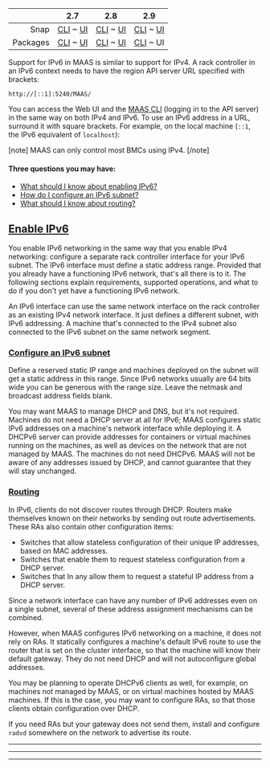 <!-- deb-2-7-cli
||2.7|2.8|2.9|
|-----:|:-----:|:-----:|:-----:|
|Snap|[CLI](/t/ipv6-addressing/2766) ~ [UI](/t/ipv6-addressing/2767)|[CLI](/t/ipv6-addressing/2768) ~ [UI](/t/ipv6-addressing/2769)|[CLI](/t/ipv6-addressing/2770) ~ [UI](/t/ipv6-addressing/2771)|
|Packages|CLI ~ [UI](/t/ipv6-addressing/2773)|[CLI](/t/ipv6-addressing/2774) ~ [UI](/t/ipv6-addressing/2775)|[CLI](/t/ipv6-addressing/2776) ~ [UI](/t/ipv6-addressing/2777)|
 deb-2-7-cli -->

<!-- deb-2-7-ui
||2.7|2.8|2.9|
|-----:|:-----:|:-----:|:-----:|
|Snap|[CLI](/t/ipv6-addressing/2766) ~ [UI](/t/ipv6-addressing/2767)|[CLI](/t/ipv6-addressing/2768) ~ [UI](/t/ipv6-addressing/2769)|[CLI](/t/ipv6-addressing/2770) ~ [UI](/t/ipv6-addressing/2771)|
|Packages|[CLI](/t/ipv6-addressing/2772) ~ UI|[CLI](/t/ipv6-addressing/2774) ~ [UI](/t/ipv6-addressing/2775)|[CLI](/t/ipv6-addressing/2776) ~ [UI](/t/ipv6-addressing/2777)|
 deb-2-7-ui -->

<!-- deb-2-8-cli
||2.7|2.8|2.9|
|-----:|:-----:|:-----:|:-----:|
|Snap|[CLI](/t/ipv6-addressing/2766) ~ [UI](/t/ipv6-addressing/2767)|[CLI](/t/ipv6-addressing/2768) ~ [UI](/t/ipv6-addressing/2769)|[CLI](/t/ipv6-addressing/2770) ~ [UI](/t/ipv6-addressing/2771)|
|Packages|[CLI](/t/ipv6-addressing/2772) ~ [UI](/t/ipv6-addressing/2773)|CLI ~ [UI](/t/ipv6-addressing/2775)|[CLI](/t/ipv6-addressing/2776) ~ [UI](/t/ipv6-addressing/2777)|
 deb-2-8-cli -->

<!-- deb-2-8-ui
||2.7|2.8|2.9|
|-----:|:-----:|:-----:|:-----:|
|Snap|[CLI](/t/ipv6-addressing/2766) ~ [UI](/t/ipv6-addressing/2767)|[CLI](/t/ipv6-addressing/2768) ~ [UI](/t/ipv6-addressing/2769)|[CLI](/t/ipv6-addressing/2770) ~ [UI](/t/ipv6-addressing/2771)|
|Packages|[CLI](/t/ipv6-addressing/2772) ~ [UI](/t/ipv6-addressing/2773)|[CLI](/t/ipv6-addressing/2774) ~ UI|[CLI](/t/ipv6-addressing/2776) ~ [UI](/t/ipv6-addressing/2777)|
 deb-2-8-ui -->

<!-- deb-2-9-cli
||2.7|2.8|2.9|
|-----:|:-----:|:-----:|:-----:|
|Snap|[CLI](/t/ipv6-addressing/2766) ~ [UI](/t/ipv6-addressing/2767)|[CLI](/t/ipv6-addressing/2768) ~ [UI](/t/ipv6-addressing/2769)|[CLI](/t/ipv6-addressing/2770) ~ [UI](/t/ipv6-addressing/2771)|
|Packages|[CLI](/t/ipv6-addressing/2772) ~ [UI](/t/ipv6-addressing/2773)|[CLI](/t/ipv6-addressing/2774) ~ [UI](/t/ipv6-addressing/2775)|CLI ~ [UI](/t/ipv6-addressing/2777)|
 deb-2-9-cli -->

||2.7|2.8|2.9|
|-----:|:-----:|:-----:|:-----:|
|Snap|[CLI](/t/ipv6-addressing/2766) ~ [UI](/t/ipv6-addressing/2767)|[CLI](/t/ipv6-addressing/2768) ~ [UI](/t/ipv6-addressing/2769)|[CLI](/t/ipv6-addressing/2770) ~ [UI](/t/ipv6-addressing/2771)|
|Packages|[CLI](/t/ipv6-addressing/2772) ~ [UI](/t/ipv6-addressing/2773)|[CLI](/t/ipv6-addressing/2774) ~ [UI](/t/ipv6-addressing/2775)|[CLI](/t/ipv6-addressing/2776) ~ UI|

<!-- snap-2-7-cli
||2.7|2.8|2.9|
|-----:|:-----:|:-----:|:-----:|
|Snap|CLI ~ [UI](/t/ipv6-addressing/2767)|[CLI](/t/ipv6-addressing/2768) ~ [UI](/t/ipv6-addressing/2769)|[CLI](/t/ipv6-addressing/2770) ~ [UI](/t/ipv6-addressing/2771)|
|Packages|[CLI](/t/ipv6-addressing/2772) ~ [UI](/t/ipv6-addressing/2773)|[CLI](/t/ipv6-addressing/2774) ~ [UI](/t/ipv6-addressing/2775)|[CLI](/t/ipv6-addressing/2776) ~ [UI](/t/ipv6-addressing/2777)|
 snap-2-7-cli -->

<!-- snap-2-7-ui
||2.7|2.8|2.9|
|-----:|:-----:|:-----:|:-----:|
|Snap|[CLI](/t/ipv6-addressing/2766) ~ UI|[CLI](/t/ipv6-addressing/2768) ~ [UI](/t/ipv6-addressing/2769)|[CLI](/t/ipv6-addressing/2770) ~ [UI](/t/ipv6-addressing/2771)|
|Packages|[CLI](/t/ipv6-addressing/2772) ~ [UI](/t/ipv6-addressing/2773)|[CLI](/t/ipv6-addressing/2774) ~ [UI](/t/ipv6-addressing/2775)|[CLI](/t/ipv6-addressing/2776) ~ [UI](/t/ipv6-addressing/2777)|
 snap-2-7-ui -->

<!-- snap-2-8-cli
||2.7|2.8|2.9|
|-----:|:-----:|:-----:|:-----:|
|Snap|[CLI](/t/ipv6-addressing/2766) ~ [UI](/t/ipv6-addressing/2767)|CLI ~ [UI](/t/ipv6-addressing/2769)|[CLI](/t/ipv6-addressing/2770) ~ [UI](/t/ipv6-addressing/2771)|
|Packages|[CLI](/t/ipv6-addressing/2772) ~ [UI](/t/ipv6-addressing/2773)|[CLI](/t/ipv6-addressing/2774) ~ [UI](/t/ipv6-addressing/2775)|[CLI](/t/ipv6-addressing/2776) ~ [UI](/t/ipv6-addressing/2777)|
 snap-2-8-cli -->

<!-- snap-2-8-ui
||2.7|2.8|2.9|
|-----:|:-----:|:-----:|:-----:|
|Snap|[CLI](/t/ipv6-addressing/2766) ~ [UI](/t/ipv6-addressing/2767)|[CLI](/t/ipv6-addressing/2768) ~ UI|[CLI](/t/ipv6-addressing/2770) ~ [UI](/t/ipv6-addressing/2771)|
|Packages|[CLI](/t/ipv6-addressing/2772) ~ [UI](/t/ipv6-addressing/2773)|[CLI](/t/ipv6-addressing/2774) ~ [UI](/t/ipv6-addressing/2775)|[CLI](/t/ipv6-addressing/2776) ~ [UI](/t/ipv6-addressing/2777)|
 snap-2-8-ui -->

<!-- snap-2-9-cli
||2.7|2.8|2.9|
|-----:|:-----:|:-----:|:-----:|
|Snap|[CLI](/t/ipv6-addressing/2766) ~ [UI](/t/ipv6-addressing/2767)|[CLI](/t/ipv6-addressing/2768) ~ [UI](/t/ipv6-addressing/2769)|CLI ~ [UI](/t/ipv6-addressing/2771)|
|Packages|[CLI](/t/ipv6-addressing/2772) ~ [UI](/t/ipv6-addressing/2773)|[CLI](/t/ipv6-addressing/2774) ~ [UI](/t/ipv6-addressing/2775)|[CLI](/t/ipv6-addressing/2776) ~ [UI](/t/ipv6-addressing/2777)|
 snap-2-9-cli -->

<!-- snap-2-9-ui
||2.7|2.8|2.9|
|-----:|:-----:|:-----:|:-----:|
|Snap|[CLI](/t/ipv6-addressing/2766) ~ [UI](/t/ipv6-addressing/2767)|[CLI](/t/ipv6-addressing/2768) ~ [UI](/t/ipv6-addressing/2769)|[CLI](/t/ipv6-addressing/2770) ~ UI|
|Packages|[CLI](/t/ipv6-addressing/2772) ~ [UI](/t/ipv6-addressing/2773)|[CLI](/t/ipv6-addressing/2774) ~ [UI](/t/ipv6-addressing/2775)|[CLI](/t/ipv6-addressing/2776) ~ [UI](/t/ipv6-addressing/2777)|
 snap-2-9-ui -->

Support for IPv6 in MAAS is similar to support for IPv4.  A rack controller in an IPv6 context needs to have the region API server URL specified with brackets:

``` nohighlight
http://[::1]:5240/MAAS/
```

You can access the Web UI and the [MAAS CLI](/t/maas-cli/802) (logging in to the API server) in the same way on both IPv4 and IPv6. To use an IPv6 address in a URL, surround it with square brackets. For example, on the local machine (`::1`, the IPv6 equivalent of `localhost`):

[note]
MAAS can only control most BMCs using IPv4.
[/note]

#### Three questions you may have:

* [What should I know about enabling IPv6?](#heading--enable-ipv6)
* [How do I configure an IPv6 subnet?](#heading--configure-an-ipv6-subnet)
* [What should I know about routing?](#heading--routing)

<a href="#heading--enable-ipv6"><h2 id="heading--enable-ipv6">Enable IPv6</h2></a>

You enable IPv6 networking in the same way that you enable IPv4 networking: configure a separate rack controller interface for your IPv6 subnet. The IPv6 interface must define a static address range. Provided that you already have a functioning IPv6 network, that's all there is to it. The following sections explain requirements, supported operations, and what to do if you don't yet have a functioning IPv6 network.

An IPv6 interface can use the same network interface on the rack controller as an existing IPv4 network interface. It just defines a different subnet, with IPv6 addressing. A machine that's connected to the IPv4 subnet also connected to the IPv6 subnet on the same network segment.

<a href="#heading--configure-an-ipv6-subnet"><h3 id="heading--configure-an-ipv6-subnet">Configure an IPv6 subnet</h3></a>

Define a reserved static IP range and machines deployed on the subnet will get a static address in this range. Since IPv6 networks usually are 64 bits wide you can be generous with the range size. Leave the netmask and broadcast address fields blank.

You may want MAAS to manage DHCP and DNS, but it's not required. Machines do not need a DHCP server at all for IPv6; MAAS configures static IPv6 addresses on a machine's network interface while deploying it. A DHCPv6 server can provide addresses for containers or virtual machines running on the machines, as well as devices on the network that are not managed by MAAS. The machines do not need DHCPv6. MAAS will not be aware of any addresses issued by DHCP, and cannot guarantee that they will stay unchanged.

<a href="#heading--routing"><h3 id="heading--routing">Routing</h3></a>

In IPv6, clients do not discover routes through DHCP. Routers make themselves known on their networks by sending out route advertisements. These RAs also contain other configuration items:

 * Switches that allow stateless configuration of their unique IP addresses, based on MAC addresses. 
* Switches that enable them to request stateless configuration from a DHCP server.
* Switches that In any allow them to request a stateful IP address from a DHCP server. 

Since a network interface can have any number of IPv6 addresses even on a single subnet, several of these address assignment mechanisms can be combined.

However, when MAAS configures IPv6 networking on a machine, it does not rely on RAs. It statically configures a machine's default IPv6 route to use the router that is set on the cluster interface, so that the machine will know their default gateway. They do not need DHCP and will not autoconfigure global addresses.

You may be planning to operate DHCPv6 clients as well, for example, on machines not managed by MAAS, or on virtual machines hosted by MAAS machines.  If this is the case, you may want to configure RAs, so that those clients obtain configuration over DHCP.

If you need RAs but your gateway does not send them, install and configure `radvd` somewhere on the network to advertise its route.

<!-- LEAVE THIS OUT FOR NOW
<a href="#heading--other-installers-and-operating-systems"><h3 id="heading--other-installers-and-operating-systems">Other installers and operating systems</h3></a>

Static IPv6 addresses are currently only configured on Ubuntu when installed using the "fast" installer. Other operating systems, including Ubuntu with the classic Debian installer, will not have their IPv6 addresses configured. The
same applies when a user manually installs an operating system on a machine or
overwrites its networking configuration: the machine will no longer have its
static IPv6 address configured, even if MAAS has allocated it to the machine.

However, as long as the address remains allocated to the machine, you may still
configure its operating system to use that address. The machine can then use that
address as if MAAS had configured it.
-->
<!-- LEAVE THIS OUT FOR NOW. I DO NOT SEE THIS OPTION IN THE WEB UI ANYWAY.
<a href="#heading--disable-ipv4"><h2 id="heading--disable-ipv4">Disable IPv4</h2></a>

For advanced users, there is an experimental capability to deploy machines with
pure IPv6, with IPv4 networking disabled. To enable this on a machine, check the
"Disable IPv4 when deployed" box on the machine's Edit page. The process of
managing and deploying the machine will still mostly work through IPv4, but once
deployed, the machine will have IPv6 networking only.

In practice, machines may not be functional without IPv4 networking.  A few things are known to be needed in any case:
-->
<!-- LINKS -->

------
****
------